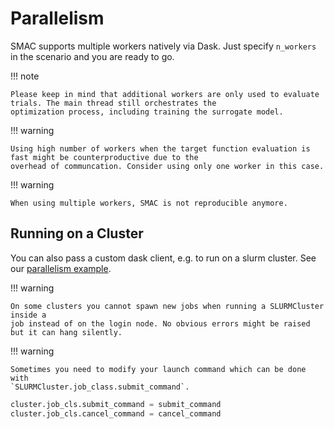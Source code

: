 # Parallelism

SMAC supports multiple workers natively via Dask. Just specify ``n_workers`` in the scenario and you are ready to go. 


!!! note
    
    Please keep in mind that additional workers are only used to evaluate trials. The main thread still orchestrates the
    optimization process, including training the surrogate model.


!!! warning

    Using high number of workers when the target function evaluation is fast might be counterproductive due to the 
    overhead of communcation. Consider using only one worker in this case.


!!! warning

    When using multiple workers, SMAC is not reproducible anymore.


## Running on a Cluster

You can also pass a custom dask client, e.g. to run on a slurm cluster.
See our [parallelism example](../../examples/1_basics/7_parallelization_cluster.py).

!!! warning

    On some clusters you cannot spawn new jobs when running a SLURMCluster inside a
    job instead of on the login node. No obvious errors might be raised but it can hang silently.

!!! warning

    Sometimes you need to modify your launch command which can be done with
    `SLURMCluster.job_class.submit_command`. 

```python
cluster.job_cls.submit_command = submit_command
cluster.job_cls.cancel_command = cancel_command
```